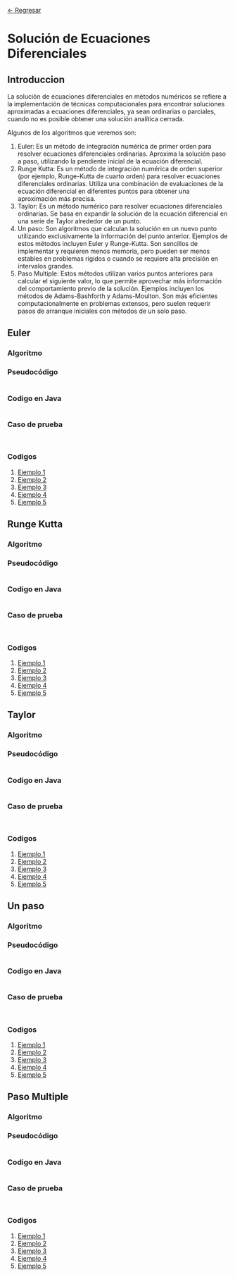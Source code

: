[ <- Regresar](https://github.com/GonzaPortillo/MetodosNumericos-Repteticion/tree/main)

# Solución de Ecuaciones Diferenciales

## Introduccion
La solución de ecuaciones diferenciales en métodos numéricos se refiere a la implementación de técnicas computacionales para encontrar soluciones aproximadas a ecuaciones diferenciales, ya sean ordinarias o parciales, cuando no es posible obtener una solución analítica cerrada.

Algunos de los algoritmos que veremos son:

1. Euler: Es un método de integración numérica de primer orden para resolver ecuaciones diferenciales ordinarias. Aproxima la solución paso a paso, utilizando la pendiente inicial de la ecuación diferencial.
2. Runge Kutta: Es un método de integración numérica de orden superior (por ejemplo, Runge-Kutta de cuarto orden) para resolver ecuaciones diferenciales ordinarias. Utiliza una combinación de evaluaciones de la ecuación diferencial en diferentes puntos para obtener una aproximación más precisa.
3. Taylor: Es un método numérico para resolver ecuaciones diferenciales ordinarias. Se basa en expandir la solución de la ecuación diferencial en una serie de Taylor alrededor de un punto.
4. Un paso: Son algoritmos que calculan la solución en un nuevo punto utilizando exclusivamente la información del punto anterior. Ejemplos de estos métodos incluyen Euler y Runge-Kutta. Son sencillos de implementar y requieren menos memoria, pero pueden ser menos estables en problemas rígidos o cuando se requiere alta precisión en intervalos grandes.
5. Paso Multiple: Estos métodos utilizan varios puntos anteriores para calcular el siguiente valor, lo que permite aprovechar más información del comportamiento previo de la solución. Ejemplos incluyen los métodos de Adams-Bashforth y Adams-Moulton. Son más eficientes computacionalmente en problemas extensos, pero suelen requerir pasos de arranque iniciales con métodos de un solo paso.

## Euler

### Algoritmo
### Pseudocódigo

```
```

### Codigo en Java

```java
```

### Caso de prueba

```
```

```
```

### Codigos

1. [Ejemplo 1]()
2. [Ejemplo 2]()
3. [Ejemplo 3]()
4. [Ejemplo 4]()
5. [Ejemplo 5]()

## Runge Kutta

### Algoritmo
### Pseudocódigo

```
```

### Codigo en Java

```java
```

### Caso de prueba

```
```
```
```

### Codigos

1. [Ejemplo 1]()
2. [Ejemplo 2]()
3. [Ejemplo 3]()
4. [Ejemplo 4]()
5. [Ejemplo 5]()

## Taylor 

### Algoritmo
### Pseudocódigo

```
```

### Codigo en Java

```java
```

### Caso de prueba

```
```
```
```


### Codigos

1. [Ejemplo 1]()
2. [Ejemplo 2]()
3. [Ejemplo 3]()
4. [Ejemplo 4]()
5. [Ejemplo 5]()

## Un paso

### Algoritmo
### Pseudocódigo

```
```

### Codigo en Java

```java
```

### Caso de prueba

```
```
```
```

### Codigos

1. [Ejemplo 1]()
2. [Ejemplo 2]()
3. [Ejemplo 3]()
4. [Ejemplo 4]()
5. [Ejemplo 5]()

## Paso Multiple

### Algoritmo
### Pseudocódigo

```
```

### Codigo en Java

```java
```

### Caso de prueba

```
```

```
```

### Codigos

1. [Ejemplo 1]()
2. [Ejemplo 2]()
3. [Ejemplo 3]()
4. [Ejemplo 4]()
5. [Ejemplo 5]()

